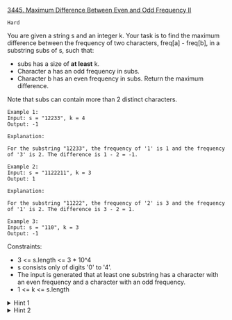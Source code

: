 [3445. Maximum Difference Between Even and Odd Frequency II](https://leetcode.com/problems/maximum-difference-between-even-and-odd-frequency-ii/)

`Hard`

You are given a string s and an integer k. Your task is to find the maximum difference between the frequency of two characters, freq[a] - freq[b], in a substring subs of s, such that:

- subs has a size of **at least** k.
- Character a has an odd frequency in subs.
- Character b has an even frequency in subs.
Return the maximum difference.

Note that subs can contain more than 2 distinct characters.

```
Example 1:
Input: s = "12233", k = 4
Output: -1

Explanation:

For the substring "12233", the frequency of '1' is 1 and the frequency of '3' is 2. The difference is 1 - 2 = -1.

Example 2:
Input: s = "1122211", k = 3
Output: 1

Explanation:

For the substring "11222", the frequency of '2' is 3 and the frequency of '1' is 2. The difference is 3 - 2 = 1.

Example 3:
Input: s = "110", k = 3
Output: -1
```

Constraints:

- 3 <= s.length <= 3 * 10^4
- s consists only of digits '0' to '4'.
- The input is generated that at least one substring has a character with an even frequency and a character with an odd frequency.
- 1 <= k <= s.length

<details>
<summary>Hint 1</summary>

Fix the two characters.

</details>
<details>
<summary>Hint 2</summary>

Use prefix sum (maintain 2 characters' parities as status).

</details>